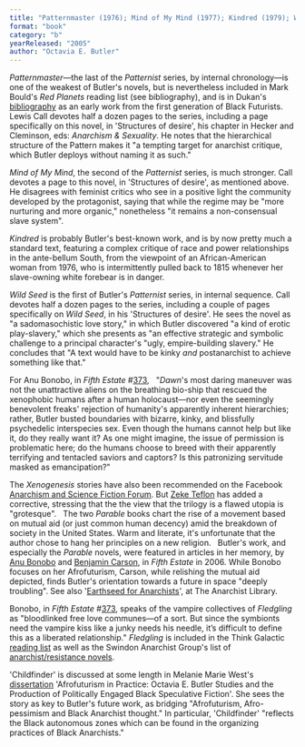 ```yaml
---
title: "Patternmaster (1976); Mind of My Mind (1977); Kindred (1979); Wild Seed (1980); Lilith's Brood (1987–1989, aka Xenogenesis; consisting of Dawn (1987),  Adulthood Rites (1988), and Imago (1989)); Parable of the Sower (1994); Parable of the Talents (1999); Fledgling (2005); 'Childfinder' (2014; written in 1971)"
format: "book"
category: "b"
yearReleased: "2005"
author: "Octavia E. Butler"
---
```


<em>Patternmaster</em>—the last of the _Patternist_ series, by internal chronology—is one of the weakest of Butler's  novels, but is nevertheless included in Mark Bould's _Red Planets_ reading list (see bibliography), and is in Dukan's <a href="http://invisibleuniversedoc.com/wp-content/uploads/2016/01/IU_BSF_lit_2015_3000.jpg"> bibliography</a> as an early work from the first generation of Black Futurists. Lewis Call devotes half a dozen pages to the series, including a page specifically on this novel, in 'Structures of desire', his chapter in Hecker and Cleminson, eds: _Anarchism & Sexuality_. He notes that the hierarchical structure of the Pattern makes it "a tempting target for anarchist critique, which Butler deploys without naming it as such."

_Mind of My Mind_, the second of the _Patternist_ series, is much stronger. Call devotes a page to this novel, in 'Structures of desire', as mentioned above. He disagrees with feminist critics who see in a positive light the community developed by the protagonist, saying that while the regime may be "more nurturing and more organic," nonetheless "it remains a non-consensual slave system".

_Kindred_ is probably Butler's best-known work, and  is by now pretty much a standard text, featuring a complex critique of race and  power relationships in the ante-bellum South, from the viewpoint of an  African-American woman from 1976, who is intermittently pulled back to 1815  whenever her slave-owning white forebear is in danger.

_Wild Seed_ is the first of Butler's _Patternist_ series, in internal sequence. Call devotes half a dozen pages to the series, including a couple of pages specifically on _Wild Seed_, in his 'Structures of desire'. He sees the novel as "a sadomasochistic love story," in which Butler discovered "a kind of erotic play-slavery," which she presents as "an effective strategic and symbolic challenge to a principal character's "ugly, empire-building slavery." He concludes that "A text would have to be kinky _and_ postanarchist to achieve something like that."

For Anu Bonobo, in _Fifth Estate_ #<a href="http://www.fifthestate.org/archive/373-fall-2006/octavia-estelle-butler/">373</a>,
 
"_Dawn_'s most daring maneuver was not the  unattractive aliens on the breathing bio-ship that rescued the xenophobic humans  after a human holocaust—nor even the seemingly benevolent freaks' rejection of  humanity's apparently inherent hierarchies; rather, Butler busted boundaries  with bizarre, kinky, and blissfully psychedelic interspecies sex. Even though  the humans cannot help but like it, do they really want it? As one might  imagine, the issue of permission is problematic here; do the humans choose to  breed with their apparently terrifying and tentacled saviors and captors? Is  this patronizing servitude masked as emancipation?"

The _Xenogenesis_ stories have also been  recommended on the Facebook <a href="https://www.facebook.com/groups/anarchismandsciencefiction/search/?query=butler"> Anarchism and Science Fiction Forum</a>. But <a href="https://seesharppress.wordpress.com/2020/05/30/review-great-utopian-and-dystopian-works-of-literature-pamela-bedore/"> Zeke Teflon</a> has added a corrective, stressing that the the view that the trilogy is a flawed utopia is "grotesque".
 
The two _Parable_ books chart the  rise of a movement based on mutual aid (or just common human decency) amid the  breakdown of society in the United  States. Warm and literate, it's unfortunate that the author chose to hang her  principles on a new religion.
 
Butler's work, and especially the _Parable_ novels, were featured in articles in her memory, by <a href="https://www.fifthestate.org/archive/373-fall-2006/octavia-estelle-butler/">Anu Bonobo</a> and 
<a href="https://www.fifthestate.org/archive/373-fall-2006/planting-the-seeds-of-anarchy/">Benjamin 
Carson</a>, in _Fifth Estate_ in 2006. While Bonobo focuses on her Afrofuturism,  Carson, while relishing the mutual aid depicted, finds Butler's orientation  towards a future in space "deeply troubling". See also '<a href="https://theanarchistlibrary.org/library/earthseed-for-anarchists">Earthseed for Anarchists</a>', at The Anarchist Library.

Bonobo, in _Fifth Estate_ #<a href="http://www.fifthestate.org/archive/373-fall-2006/octavia-estelle-butler/">373</a>,  speaks of the vampire collectives of _Fledgling_ as "bloodlinked free love  communes—of a sort. But since the symbionts need the vampire kiss like a junky  needs his needle, it’s difficult to define this as a liberated relationship." _Fledgling_ is included in the Think Galactic <a href="http://thinkgalactic.org/reading-lists/by-author/">reading list</a> as  well as the Swindon Anarchist Group's list of <a href="https://swindonanarchistgroup.wordpress.com/2009/01/08/anarchistresistance-novels/"> anarchist/resistance novels</a>.

'Childfinder' is discussed at some length in Melanie Marie West's <a href="https://escholarship.org/uc/item/6cw1300j">dissertation</a> 'Afrofuturism in Practice: Octavia E. Butler Studies and the Production of Politically Engaged Black Speculative Fiction'. She sees the story as key to Butler's future work, as bridging "Afrofuturism, Afro-pessimism and Black Anarchist thought." In particular, 'Childfinder' "reflects the Black autonomous zones which can be found in the organizing practices of Black Anarchists."

